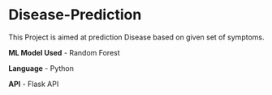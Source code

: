 # Disease-Prediction


This Project is aimed at prediction Disease based on given set of symptoms.

**ML Model Used** - Random Forest

**Language** - Python

**API** - Flask API
